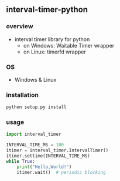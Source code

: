 ## interval-timer-python

### overview
- interval timer library for python
    - on Windows: Waitable Timer wrapper
    - on Linux: timerfd wrapper

### OS
- Windows & Linux

### installation
```bash
python setup.py install
```

### usage
```python
import interval_timer

INTERVAL_TIME_MS = 100
itimer = interval_timer.IntervalTimer()
itimer.settime(INTERVAL_TIME_MS)
while True:
    print("Hello,World!")
    itimer.wait()  # periodic blocking
```